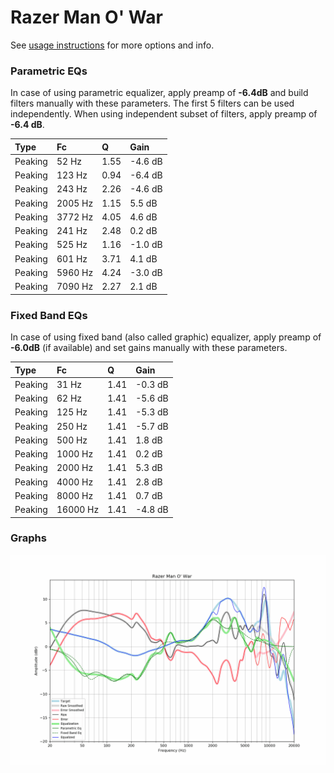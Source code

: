 # Razer Man O' War
See [usage instructions](https://github.com/jaakkopasanen/AutoEq#usage) for more options and info.

### Parametric EQs
In case of using parametric equalizer, apply preamp of **-6.4dB** and build filters manually
with these parameters. The first 5 filters can be used independently.
When using independent subset of filters, apply preamp of **-6.4 dB**.

| Type    | Fc      |    Q | Gain    |
|:--------|:--------|:-----|:--------|
| Peaking | 52 Hz   | 1.55 | -4.6 dB |
| Peaking | 123 Hz  | 0.94 | -6.4 dB |
| Peaking | 243 Hz  | 2.26 | -4.6 dB |
| Peaking | 2005 Hz | 1.15 | 5.5 dB  |
| Peaking | 3772 Hz | 4.05 | 4.6 dB  |
| Peaking | 241 Hz  | 2.48 | 0.2 dB  |
| Peaking | 525 Hz  | 1.16 | -1.0 dB |
| Peaking | 601 Hz  | 3.71 | 4.1 dB  |
| Peaking | 5960 Hz | 4.24 | -3.0 dB |
| Peaking | 7090 Hz | 2.27 | 2.1 dB  |

### Fixed Band EQs
In case of using fixed band (also called graphic) equalizer, apply preamp of **-6.0dB**
(if available) and set gains manually with these parameters.

| Type    | Fc       |    Q | Gain    |
|:--------|:---------|:-----|:--------|
| Peaking | 31 Hz    | 1.41 | -0.3 dB |
| Peaking | 62 Hz    | 1.41 | -5.6 dB |
| Peaking | 125 Hz   | 1.41 | -5.3 dB |
| Peaking | 250 Hz   | 1.41 | -5.7 dB |
| Peaking | 500 Hz   | 1.41 | 1.8 dB  |
| Peaking | 1000 Hz  | 1.41 | 0.2 dB  |
| Peaking | 2000 Hz  | 1.41 | 5.3 dB  |
| Peaking | 4000 Hz  | 1.41 | 2.8 dB  |
| Peaking | 8000 Hz  | 1.41 | 0.7 dB  |
| Peaking | 16000 Hz | 1.41 | -4.8 dB |

### Graphs
![](./Razer%20Man%20O'%20War.png)